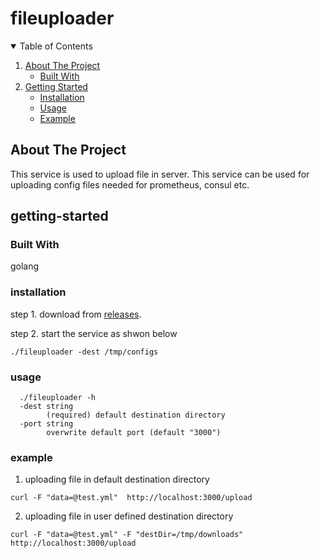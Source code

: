 # fileuploader

<!-- TABLE OF CONTENTS -->
<details open="open">
  <summary>Table of Contents</summary>
  <ol>
    <li>
      <a href="#about-the-project">About The Project</a>
      <ul>
        <li><a href="#built-with">Built With</a></li>
      </ul>
    </li>
    <li>
      <a href="#getting-started">Getting Started</a>
      <ul>
        <li><a href="#installation">Installation</a></li>
        <li><a href="#usage">Usage</a></li>  
        <li><a href="#example">Example</a></li> 
      </ul>
    </li>
  </ol>
</details>

<!-- ABOUT THE PROJECT -->
## About The Project

This service is used to upload file in server. This service can be used for uploading config files needed for prometheus, consul etc.

## getting-started

### Built With
 golang
 
### installation
 
 step 1. download from <a href=https://github.com/smutil/fileuploader/releases>releases</a>. 
 
 step 2. start the service as shwon below
 
 ```
 ./fileuploader -dest /tmp/configs
 ```
 
### usage

``` 
  ./fileuploader -h
  -dest string
        (required) default destination directory
  -port string
        overwrite default port (default "3000")
 ```
 
 ### example

 1. uploading file in default destination directory
 ```
 curl -F "data=@test.yml"  http://localhost:3000/upload
 
 ```

 2. uploading file in user defined destination directory
 ```
 curl -F "data=@test.yml" -F "destDir=/tmp/downloads"  http://localhost:3000/upload
 
 ```
